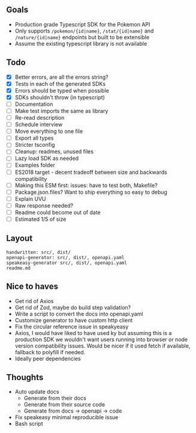## Goals

- Production grade Typescript SDK for the Pokemon API
- Only supports `/pokemon/{id|name}`, `/stat/{id|name}` and `/nature/{id|name}` endpoints but built to be extensible
- Assume the existing typescript library is not available

## Todo

- [x] Better errors, are all the errors string?
- [x] Tests in each of the generated SDKs
- [x] Errors should be typed when possible
- [x] SDKs shouldn't throw (in typescript)
- [ ] Documentation
- [ ] Make test imports the same as library
- [ ] Re-read description
- [ ] Schedule interview
- [ ] Move everything to one file
- [ ] Export all types
- [ ] Stricter tsconfig
- [ ] Cleanup: readmes, unused files
- [ ] Lazy load SDK as needed
- [ ] Examples folder
- [ ] ES2018 target - decent tradeoff between size and backwards compatibility
- [ ] Making this ESM first: issues: have to test both, Makefile?
- [ ] Package.json.files? Want to ship everything so easy to debug
- [ ] Explain UVU
- [ ] Raw response needed?
- [ ] Readme could become out of date
- [ ] Estimated 1/5 of size

## Layout

```
handwritten: src/, dist/
openapi-generator: src/, dist/, openapi.yaml
speakeasy-generator src/, dist/, openapi.yaml
readme.md
```

## Nice to haves

- Get rid of Axios
- Get rid of Zod, maybe do build step validation?
- Write a script to convert the docs into openapi.yaml
- Customize generator to have custom http client
- Fix the circular reference issue in speakyeasy
- Axios, I would have liked to have used ky but assuming this is a production SDK we wouldn't want users running into browser or node version compatibility issues. Would be nicer if it used fetch if available, fallback to polyfill if needed.
- Ideally peer dependencies

## Thoughts

- Auto update docs
  - Generate from their docs
  - Generate from their source code
  - Generate from docs -> openapi -> code
- Fix speakeasy minimal reproducible issue
- Bash script
